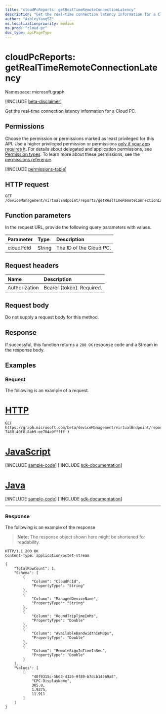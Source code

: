 ```yaml
---
title: "cloudPcReports: getRealTimeRemoteConnectionLatency"
description: "Get the real-time connection latency information for a Cloud PC."
author: "AshleyYangSZ"
ms.localizationpriority: medium
ms.prod: "cloud-pc"
doc_type: apiPageType
---
```


# cloudPcReports: getRealTimeRemoteConnectionLatency
Namespace: microsoft.graph

[!INCLUDE [beta-disclaimer](../../includes/beta-disclaimer.md)]

Get the real-time connection latency information for a Cloud PC.

## Permissions
Choose the permission or permissions marked as least privileged for this API. Use a higher privileged permission or permissions [only if your app requires it](/graph/permissions-overview#best-practices-for-using-microsoft-graph-permissions). For details about delegated and application permissions, see [Permission types](/graph/permissions-overview#permission-types). To learn more about these permissions, see the [permissions reference](/graph/permissions-reference).

<!-- { "blockType": "permissions", "name": "cloudpcreports_getrealtimeremoteconnectionlatency" } -->
[!INCLUDE [permissions-table](../includes/permissions/cloudpcreports-getrealtimeremoteconnectionlatency-permissions.md)]

## HTTP request

<!-- {
  "blockType": "ignored"
}
-->
``` http
GET /deviceManagement/virtualEndpoint/reports/getRealTimeRemoteConnectionLatency(cloudPcId='id')
```

## Function parameters
In the request URL, provide the following query parameters with values.

|Parameter|Type|Description|
|:---|:---|:---|
|cloudPcId|String|The ID of the Cloud PC.|


## Request headers
|Name|Description|
|:---|:---|
|Authorization|Bearer {token}. Required.|

## Request body
Do not supply a request body for this method.

## Response

If successful, this function returns a `200 OK` response code and a Stream in the response body.

## Examples

### Request
The following is an example of a request.

# [HTTP](#tab/http)
<!-- {
  "blockType": "request",
  "name": "cloudpcreportsthis.getrealtimeremoteconnectionlatency"
}
-->
``` http
GET https://graph.microsoft.com/beta/deviceManagement/virtualEndpoint/reports/getRealTimeRemoteConnectionLatency(cloudPcId='f5ff445f-7488-40f8-8ab9-ee784a9fffff')
```

# [JavaScript](#tab/javascript)
[!INCLUDE [sample-code](../includes/snippets/javascript/cloudpcreportsthisgetrealtimeremoteconnectionlatency-javascript-snippets.md)]
[!INCLUDE [sdk-documentation](../includes/snippets/snippets-sdk-documentation-link.md)]

# [Java](#tab/java)
[!INCLUDE [sample-code](../includes/snippets/java/cloudpcreportsthisgetrealtimeremoteconnectionlatency-java-snippets.md)]
[!INCLUDE [sdk-documentation](../includes/snippets/snippets-sdk-documentation-link.md)]

---

### Response
The following is an example of the response
>**Note:** The response object shown here might be shortened for readability.
<!-- {
  "blockType": "response",
  "truncated": true,
  "@odata.type": "Edm.Stream"
}
-->
``` http
HTTP/1.1 200 OK
Content-Type: application/octet-stream

{
    "TotalRowCount": 1,
    "Schema": [
        {
            "Column": "CloudPcId",
            "PropertyType": "String"
        },
        {
            "Column": "ManagedDeviceName",
            "PropertyType": "String"
        },
        {
            "Column": "RoundTripTimeInMs",
            "PropertyType": "Double"
        },
        {
            "Column": "AvailableBandwidthInMBps",
            "PropertyType": "Double"
        },
        {
            "Column": "RemoteSignInTimeInSec",
            "PropertyType": "Double"
        }
    ],
    "Values": [
        [
            "40f9315c-5b63-4126-9f89-b7dcb14569a8",
            "CPC-DisplayName",
            305.0,
            1.9375,
            11.911
        ]
    ]
}
```

